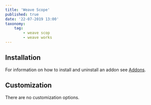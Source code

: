 ```yaml
---
title: 'Weave Scope'
published: true
date: '22-07-2019 13:00'
taxonomy:
    tag:
        - weave scop
        - weave works
---
```



## Installation

For information on how to install and uninstall an addon see [Addons](../default.en.md).

## Customization

There are no customization options.
